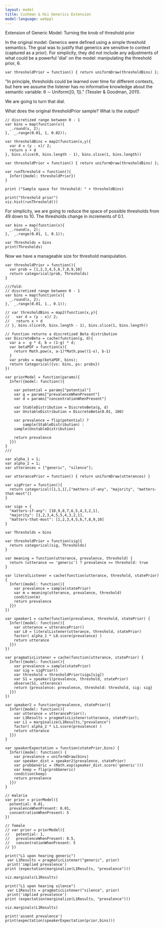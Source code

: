 ```yaml
---
layout: model
title: Cushman & Hii Generics Extension
model-language: webppl
---
```


Extension of Generic Model: Turning the knob of threshold prior

In the original model:
Generics were defined using a simple threshold semantics.
The goal was to justify that generics are sensitive to context (captured as a prior). For simplicity, they did not include any adjustments of what could be a powerful 'dial' on the model: manipulating the threshold prior, θ.

~~~~
var thresholdPrior = function() { return uniformDraw(thresholdBins) };
~~~~

"In principle, thresholds could be learned over time for different contexts, but here we assume the listener has no informative knowledge about the semantic variable: θ ∼ Uniform([0, 1])." (Tessler & Goodman, 2011). 

We are going to turn that dial.

What does the original thresholdPrior sample? What is the output? 

~~~~
// discretized range between 0 - 1
var bins = map(function(x){
  _.round(x, 2);
},  _.range(0.01, 1, 0.02));

var thresholdBins = map2(function(x,y){
  var d = (y - x)/ 2;
  return x + d
}, bins.slice(0, bins.length - 1), bins.slice(1, bins.length))

var thresholdPrior = function() { return uniformDraw(thresholdBins) };

var runThreshold = function(){
  Infer({model: thresholdPrior})
}

print ("Sample space for threshold: " + thresholdBins)

print("threshold prior")
viz.hist(runThreshold())
~~~~

For simplicity, we are going to reduce the space of possible thresholds from 49 down to 10. The thresholds change in increments of 0.1. 

~~~~
var bins = map(function(x){
  _.round(x, 2);
},  _.range(0.01, 1, 0.1));

var Thresholds = bins
print(Thresholds)
~~~~

Now we have a manageable size for threshold manipulation.

~~~~
var thresholdPrior = function(){
  var prob = [1,2,3,4,5,6,7,8,9,10]
  return categorical(prob, Thresholds)
}
~~~~

~~~~
///fold:
// discretized range between 0 - 1
var bins = map(function(x){
  _.round(x, 2);
},  _.range(0.01, 1., 0.1));

// var thresholdBins = map2(function(x,y){
//   var d = (y - x)/ 2;
//   return x + d
// }, bins.slice(0, bins.length - 1), bins.slice(1, bins.length))

// function returns a discretized Beta distribution
var DiscreteBeta = cache(function(g, d){
  var a =  g * d, b = (1-g) * d;
  var betaPDF = function(x){
    return Math.pow(x, a-1)*Math.pow((1-x), b-1)
  }
  var probs = map(betaPDF, bins);
  return Categorical({vs: bins, ps: probs})
})

var priorModel = function(params){
  Infer({model: function(){

    var potential = params["potential"]
    var g = params["prevalenceWhenPresent"]
    var d = params["concentrationWhenPresent"]

    var StableDistribution = DiscreteBeta(g, d)
    var UnstableDistribution = DiscreteBeta(0.01, 100)

    var prevalence = flip(potential) ?
        sample(StableDistribution) :
    sample(UnstableDistribution)

    return prevalence
  }})
}
///

var alpha_1 = 1;
var alpha_2 = 1;
var utterances = ["generic", "silence"];

var utterancePrior = function() { return uniformDraw(utterances) }

var sigPrior = function(){
  return categorical([1,1,1],["matters-if-any", "majority", "matters-that-most"])
}

var sigs = {
  "matters-if-any": [10,9,8,7,6,5,4,3,2,1],
  "majority": [1,2,3,4,5,5,4,3,2,1],
  "matters-that-most": [1,2,3,4,5,6,7,8,9,10]
}

var Thresholds = bins

var thresholdPrior = function(sig){
  return categorical(sig, Thresholds)
}

var meaning = function(utterance, prevalence, threshold) {
  return (utterance == 'generic') ? prevalence >= threshold: true
}

var literalListener = cache(function(utterance, threshold, statePrior) {
  Infer({model: function(){
    var prevalence = sample(statePrior)
    var m = meaning(utterance, prevalence, threshold)
    condition(m)
    return prevalence
  }})
})

var speaker1 = cache(function(prevalence, threshold, statePrior) {
  Infer({model: function(){
    var utterance = utterancePrior()
    var L0 = literalListener(utterance, threshold, statePrior)
    factor( alpha_1 * L0.score(prevalence) )
    return utterance
  }})
})

var pragmaticListener = cache(function(utterance, statePrior) {
  Infer({model: function(){
    var prevalence = sample(statePrior)
    var sig = sigPrior()
    var threshold = thresholdPrior(sigs[sig])
    var S1 = speaker1(prevalence, threshold, statePrior)
    observe(S1, utterance)
    return {prevalence: prevalence, threshold: threshold, sig: sig}
  }})
})

var speaker2 = function(prevalence, statePrior){
  Infer({model: function(){
    var utterance = utterancePrior();
    var L1Results = pragmaticListener(utterance, statePrior);
    var L1 = marginalize(L1Results,"prevalence")
    factor( alpha_2 * L1.score(prevalence) )
    return utterance
  }})
}

var speakerExpectation = function(statePrior,bins) {
  Infer({model: function() {
    var prevalence = uniformDraw(bins)
    var speaker_dist = speaker2(prevalence, statePrior)
    var probGeneric = (Math.exp(speaker_dist.score('generic')))
    var keep = flip(probGeneric)
    condition(keep)
    return prevalence
  }})
}

// malaria
var prior = priorModel({
  potential: 0.01,
  prevalenceWhenPresent: 0.01,
  concentrationWhenPresent: 5
})

// female
// var prior = priorModel({
//   potential: 1,
//   prevalenceWhenPresent: 0.5,
//   concentrationWhenPresent: 5
// })

print("L1 upon hearing generic")
 var L1Results = pragmaticListener("generic", prior)
 print('implied prevalence')
print (expectation(marginalize(L1Results, "prevalence")))

viz.marginals(L1Results)

print("L1 upon hearing silence")
 var L1Results = pragmaticListener("silence", prior)
 print('implied prevalence')
print (expectation(marginalize(L1Results, "prevalence")))

viz.marginals(L1Results)

print('assent prevalence')
print(expectation(speakerExpectation(prior,bins)))
~~~~